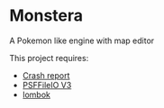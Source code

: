 # Monstera
A Pokemon like engine with map editor

This project requires:
- <a href="https://github.com/Sunnnix/CrashReport">Crash report</a>
- <a href="https://github.com/Sunnnix/PSFFileIO">PSFFileIO V3</a>
- <a href="https://projectlombok.org/download">lombok</a>
